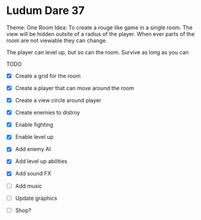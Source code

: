 Ludum Dare 37
=============

Theme: One Room
Idea: To create a rouge like game in a single room. The view will be hidden outsite of a radius of the player. When ever parts of the room are not viewable they can change.

The player can level up, but so can the room. Survive as long as you can

TODO

- [x] Create a grid for the room
- [x] Create a player that can move around the room
- [x] Create a view circle around player
- [x] Create enemies to distroy
- [x] Enable fighting
- [x] Enable level up
- [x] Add enemy AI
- [x] Add level up abilities
- [x] Add sound FX
- [ ] Add music
- [ ] Update graphics
- [ ] Shop?

